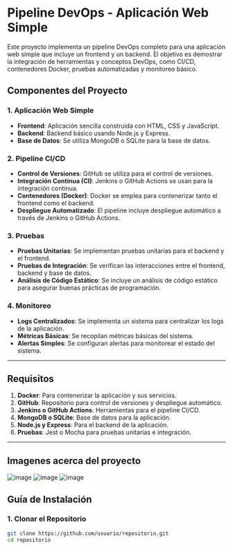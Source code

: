 # Pipeline DevOps - Aplicación Web Simple

Este proyecto implementa un pipeline DevOps completo para una aplicación web simple que incluye un frontend y un backend. El objetivo es demostrar la integración de herramientas y conceptos DevOps, como CI/CD, contenedores Docker, pruebas automatizadas y monitoreo básico.

## Componentes del Proyecto

### 1. Aplicación Web Simple

- **Frontend**: Aplicación sencilla construida con HTML, CSS y JavaScript.
- **Backend**: Backend básico usando Node.js y Express.
- **Base de Datos**: Se utiliza MongoDB o SQLite para la base de datos.

### 2. Pipeline CI/CD

- **Control de Versiones**: GitHub se utiliza para el control de versiones.
- **Integración Continua (CI)**: Jenkins o GitHub Actions se usan para la integración continua.
- **Contenedores (Docker)**: Docker se emplea para contenerizar tanto el frontend como el backend.
- **Despliegue Automatizado**: El pipeline incluye despliegue automático a través de Jenkins o GitHub Actions.

### 3. Pruebas

- **Pruebas Unitarias**: Se implementan pruebas unitarias para el backend y el frontend.
- **Pruebas de Integración**: Se verifican las interacciones entre el frontend, backend y base de datos.
- **Análisis de Código Estático**: Se incluye un análisis de código estático para asegurar buenas prácticas de programación.

### 4. Monitoreo

- **Logs Centralizados**: Se implementa un sistema para centralizar los logs de la aplicación.
- **Métricas Básicas**: Se recopilan métricas básicas del sistema.
- **Alertas Simples**: Se configuran alertas para monitorear el estado del sistema.

---

## Requisitos

1. **Docker**: Para contenerizar la aplicación y sus servicios.
2. **GitHub**: Repositorio para control de versiones y despliegue automático.
3. **Jenkins o GitHub Actions**: Herramientas para el pipeline CI/CD.
4. **MongoDB o SQLite**: Base de datos para la aplicación.
5. **Node.js y Express**: Para el backend de la aplicación.
6. **Pruebas**: Jest o Mocha para pruebas unitarias e integración.

---

## Imagenes acerca del proyecto

![image](https://github.com/user-attachments/assets/d20bfde1-94d3-4be8-b261-9a63b1e957db)
![image](https://github.com/user-attachments/assets/4625a9dc-ae5a-40c9-8a4e-7064de761762)
![image](https://github.com/user-attachments/assets/a0c70903-ed4b-4db8-b23b-55e9d73251a6)



## Guía de Instalación

### 1. Clonar el Repositorio

```bash
git clone https://github.com/usuario/repositorio.git
cd repositorio
